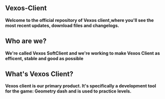 ## Vexos-Client
**Welcome to the official repository of Vexos client,where you'll see the most recent updates, download files and changelogs.**
## Who are we?
**We're called Vexos SoftClient and we're working to make Vexos Client as efficent, stable and good as possible**
## What's Vexos Client?
**Vexos client is our primary product. It's specifically a development tool for the game: Geometry dash and is used to practice levels.**
